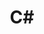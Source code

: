 ---
title: "C#"
layout: category
permalink: /categories/csharp/
author_profile: true
taxonomy: C#
sidebar:
  nav: "categories"
---